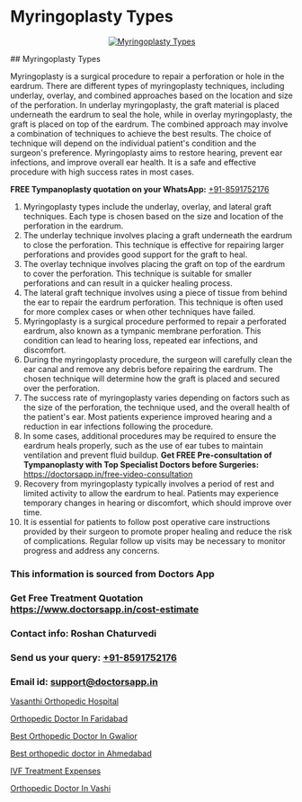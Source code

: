 # Myringoplasty Types

<p align="center">
  <a href="null">
    <img src="null" alt="Myringoplasty Types">
  </a>
</p>
## Myringoplasty Types

Myringoplasty is a surgical procedure to repair a perforation or hole in the eardrum. There are different types of myringoplasty techniques, including underlay, overlay, and combined approaches based on the location and size of the perforation. In underlay myringoplasty, the graft material is placed underneath the eardrum to seal the hole, while in overlay myringoplasty, the graft is placed on top of the eardrum. The combined approach may involve a combination of techniques to achieve the best results. The choice of technique will depend on the individual patient's condition and the surgeon's preference. Myringoplasty aims to restore hearing, prevent ear infections, and improve overall ear health. It is a safe and effective procedure with high success rates in most cases.

**FREE Tympanoplasty quotation on your WhatsApp:**  [+91-8591752176](https://api.whatsapp.com/send?phone=8591752176)

1) Myringoplasty types include the underlay, overlay, and lateral graft techniques. Each type is chosen based on the size and location of the perforation in the eardrum.
2) The underlay technique involves placing a graft underneath the eardrum to close the perforation. This technique is effective for repairing larger perforations and provides good support for the graft to heal.
3) The overlay technique involves placing the graft on top of the eardrum to cover the perforation. This technique is suitable for smaller perforations and can result in a quicker healing process.
4) The lateral graft technique involves using a piece of tissue from behind the ear to repair the eardrum perforation. This technique is often used for more complex cases or when other techniques have failed.
5) Myringoplasty is a surgical procedure performed to repair a perforated eardrum, also known as a tympanic membrane perforation. This condition can lead to hearing loss, repeated ear infections, and discomfort.
6) During the myringoplasty procedure, the surgeon will carefully clean the ear canal and remove any debris before repairing the eardrum. The chosen technique will determine how the graft is placed and secured over the perforation.
7) The success rate of myringoplasty varies depending on factors such as the size of the perforation, the technique used, and the overall health of the patient's ear. Most patients experience improved hearing and a reduction in ear infections following the procedure.
8) In some cases, additional procedures may be required to ensure the eardrum heals properly, such as the use of ear tubes to maintain ventilation and prevent fluid buildup.
**Get FREE Pre-consultation of Tympanoplasty with Top Specialist Doctors before Surgeries:** https://doctorsapp.in/free-video-consultation
9) Recovery from myringoplasty typically involves a period of rest and limited activity to allow the eardrum to heal. Patients may experience temporary changes in hearing or discomfort, which should improve over time.
10) It is essential for patients to follow post operative care instructions provided by their surgeon to promote proper healing and reduce the risk of complications. Regular follow up visits may be necessary to monitor progress and address any concerns.

### This information is sourced from Doctors App 
### Get Free Treatment Quotation https://www.doctorsapp.in/cost-estimate
### Contact info: Roshan Chaturvedi 
### Send us your query: [+91-8591752176](https://api.whatsapp.com/send?phone=8591752176) 
### Email id: support@doctorsapp.in

[Vasanthi Orthopedic Hospital](https://www.linkedin.com/pulse/vasanthi-orthopedic-hospital-doctorsapp-united-arab-emirates-ahz5e?trackingId=Yx4ttZhsQBvIRN2TEIxnjQ%3D%3D&lipi=urn%3Ali%3Apage%3Ad_flagship3_company_admin%3Bc8cvKR%2BzQDObJJNC2LloLw%3D%3D)

[Orthopedic Doctor In Faridabad](https://www.linkedin.com/pulse/orthopedic-doctor-faridabad-doctorsapp-united-arab-emirates-x53te?trackingId=BTNne1KAnK2DG0fdX2PjKw%3D%3D&lipi=urn%3Ali%3Apage%3Ad_flagship3_company_admin%3BSXrbBuk4SwWZ8nIcZ2zSvw%3D%3D)

[Best Orthopedic Doctor In Gwalior](https://medium.com/@vimalrana22/best-orthopedic-doctor-in-gwalior-4c35a9fc8c1c)

[Best orthopedic doctor in Ahmedabad](https://medium.com/@manish632504/best-orthopedic-doctor-in-ahmedabad-3091c9eab5cc)

[IVF Treatment Expenses](https://doctors-apps.github.io/doctorsapp/ivf-treatment-expenses)

[Orthopedic Doctor In Vashi](https://doctors-apps.github.io/doctorsapp/orthopedic-doctor-in-vashi)

